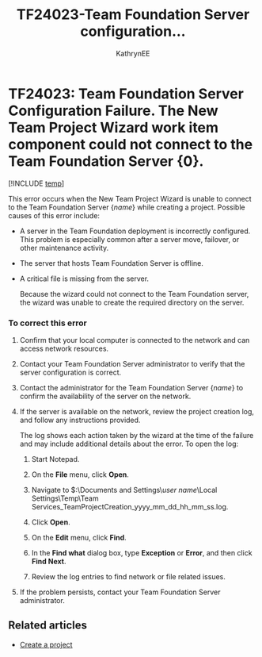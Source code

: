 ﻿---
title: TF24023-Team Foundation Server configuration... 
titleSuffix: Azure DevOps & TFS
description: Occurs when the New Team Project Wizard is unable to connect to the Team Foundation Server while creating a project 
ms.prod: devops
ms.technology: devops-agile
ms.assetid: 83546f98-1ca6-4b07-afe5-134df7f291bf
ms.manager: mijacobs
ms.author: kaelli
author: KathrynEE
ms.topic: Troubleshooting
ms.date: 02/22/2017
---

# TF24023: Team Foundation Server Configuration Failure. The New Team Project Wizard work item component could not connect to the Team Foundation Server {0}.

[!INCLUDE [temp](../../_shared/version-vsts-tfs-all-versions.md)]

This error occurs when the New Team Project Wizard is unable to connect to the Team Foundation Server {*name*} while creating a project. Possible causes of this error include:  
  
- A server in the Team Foundation deployment is incorrectly configured. This problem is especially common after a server move, failover, or other maintenance activity.  
  
- The server that hosts Team Foundation Server is offline.  
  
- A critical file is missing from the server.  
  
  Because the wizard could not connect to the Team Foundation server, the wizard was unable to create the required directory on the server.  
  
### To correct this error  
  
1.  Confirm that your local computer is connected to the network and can access network resources.  
  
2.  Contact your Team Foundation Server administrator to verify that the server configuration is correct.  
  
3.  Contact the administrator for the Team Foundation Server {*name*} to confirm the availability of the server on the network.  
  
4.  If the server is available on the network, review the project creation log, and follow any instructions provided.  
  
     The log shows each action taken by the wizard at the time of the failure and may include additional details about the error. To open the log:  
  
    1.  Start Notepad.  
  
    2.  On the **File** menu, click **Open**.  
  
    3.  Navigate to $:\Documents and Settings\\*user name*\Local Settings\Temp\Team Services_TeamProjectCreation_yyyy_mm_dd_hh_mm_ss.log.  
  
    4.  Click **Open**.  
  
    5.  On the **Edit** menu, click **Find**.  
  
    6.  In the **Find what** dialog box, type **Exception** or **Error**, and then click **Find Next**.  
  
    7.  Review the log entries to find network or file related issues.  
  
5.  If the problem persists, contact your Team Foundation Server administrator.  
    
## Related articles
- [Create a project](../../organizations/projects/create-project.md) 
